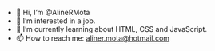 - 👋 Hi, I’m @AlineRMota
- 👀 I’m interested in a job.
- 🌱 I’m currently learning about HTML, CSS and JavaScript.
- 📫 How to reach me: aliner.mota@hotmail.com

<!---
AlineRMota/AlineRMota is a ✨ special ✨ repository because its `README.md` (this file) appears on your GitHub profile.
You can click the Preview link to take a look at your changes.
--->
